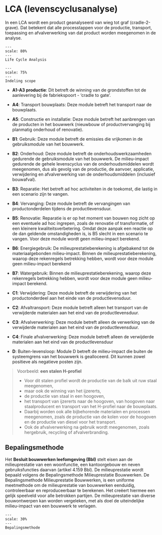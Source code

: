 # LCA (levenscyclusanalyse)

In een LCA wordt een product geanalyseerd van wieg tot graf (cradle-2-grave). Dat betekent dat alle processtappen voor de productie, transport, toepassing en afvalverwerking van dat product worden meegenomen in de analyse. 


```{figure} ../Images/LCAafbeelding.png
---
scale: 80%
---
Life Cycle Analysis
```


```{figure} Images/MKIindeling.png
---
scale: 75%
---
Indeling scope
```

- **A1-A3 productie**: Dit betreft de winning van de grondstoffen tot de aanlevering bij de fabriekspoort - ‘cradle to gate’. 

- **A4**: Transport bouwplaats: Deze module betreft het transport naar de bouwplaats.

- **A5**: Constructie en installatie: Deze module betreft het aanbrengen van de producten in het bouwwerk (nieuwbouw of productvervanging bij planmatig onderhoud of renovatie).

- **B1**: Gebruik: Deze module betreft de emissies die vrijkomen in de gebruiksmodule van het bouwwerk. <!-- Voorbeeld toevoegen -->

- **B2**: Onderhoud: Deze module betreft de onderhoudswerkzaamheden gedurende de gebruiksmodule van het bouwwerk. De milieu-impact gedurende de gehele levenscyclus van de onderhoudsmiddelen wordt meegenomen, dus als gevolg van de productie, de aanvoer, applicatie, verwijdering en afvalverwerking van de onderhoudsmiddelen (inclusief bouwafval).

- **B3**: Reparatie: Het betreft ad hoc activiteiten in de toekomst, die lastig in een scenario zijn te vangen. 

- **B4**: Vervanging:  Deze module betreft de vervangingen van productonderdelen tijdens de productlevensduur.

- **B5**: Renovatie: Reparatie is er op het moment van bouwen nog zicht op een eventuele ad hoc ingrepen, zoals de renovatie of transformatie, of een kleinere kwaliteitsverbetering. Omdat deze aanpak een reactie op de dan geldende omstandigheden is, is B5 slecht in een scenario te vangen. Voor deze module wordt geen milieu-impact berekend.

- **B6**: Energiegebruik: De milieuprestatieberekening is afgebakend tot de materiaalgebonden milieu-impact. Binnen de milieuprestatieberekening, waarop deze rekenregels betrekking hebben, wordt voor deze module geen milieu-impact berekend

- **B7**: Watergebruik: Binnen de milieuprestatieberekening, waarop deze rekenregels betrekking hebben, wordt voor deze module geen milieu-impact berekend.

- **C1**: Verwijdering: Deze module betreft de verwijdering van het productonderdeel aan het einde van de productlevensduur. 

- **C2**: Afvaltransport: Deze module betreft alleen het transport van de verwijderde materialen aan het eind van de productlevensduur.

- **C3**: Afvalverwerking: Deze module betreft alleen de verwerking van de verwijderde materialen aan het eind van de productlevensduur.

- **C4**: Finale afvalverwerking: Deze module betreft alleen de verwijderde materialen aan het eind van de productlevensduur

- **D**: Buiten-levensloop: Module D betreft de milieu-impact die buiten de systeemgrens van het bouwwerk is gealloceerd. Dit kunnen zowel positieve als negatieve posten zijn. <!-- Voorbeeld toevoegen -->


> Voorbeeld: **een stalen H-profiel**
> - Voor dit stalen profiel wordt de productie van de balk uit ruw staal meegenomen, 
> - maar ook de winning van het ijzererts, 
> - de productie van staal in een hoogoven, 
> - het transport van ijzererts naar de hoogoven, van hoogoven naar staalproducent en transport van het H-profiel naar de bouwplaats. 
> - Daarbij worden ook alle bijbehorende materialen en processen meegenomen, zoals de productie van de kolen voor de hoogoven en de productie van diesel voor het transport. 
> - Ook de afvalverwerking na gebruik wordt meegenomen, zoals hergebruik, recycling of afvalverbranding.


## Bepalingsmethode

Het **Besluit bouwwerken leefomgeving (Bbl)** stelt eisen aan de milieuprestatie van een woonfunctie, een kantoorgebouw en neven gebruiksfuncties daarvan (artikel 4.159 Bbl). De milieuprestatie wordt bepaald volgens de Bepalingsmethode Milieuprestatie Bouwwerken.
De Bepalingsmethode Milieuprestatie Bouwwerken, is een uniforme meetmethode om de milieuprestatie van bouwwerken eenduidig, controleerbaar en reproduceerbaar te berekenen. Het creëert hiermee een gelijk speelveld voor alle betrokken partijen. De milieuprestatie van diverse bouwontwerpen kan worden vergeleken, met als doel de uiteindelijke milieu-impact van een bouwwerk te verlagen. 

```{figure} ../Images/bepalingsmethodejs.jpg
---
scale: 30%
---
Bepalingsmethode
```
